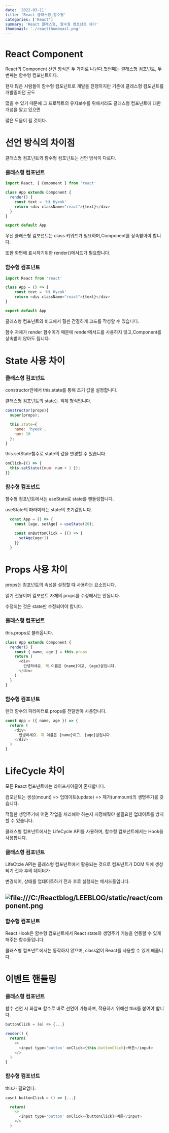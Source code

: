 ```yaml
---
date: '2022-03-11'
title: 'React 클래스형,함수형'
categories: ['React']
summary: 'React 클래스형, 함수형 컴포넌트 차이'
thumbnail: './reactthumbnail.png'
---
```


# React Component

React의 Component 선언 방식은 두 가지로 나뉜다.첫번째는 클래스형 컴포넌트, 두번째는 함수형 컴포넌트이다.

현재 많은 사람들이 함수형 컴포넌트로 개발을 진행하지만 기존에 클래스형 컴포넌트를 개발중이던 곳도

많을 수 있기 때문에 그 프로젝트의 유지보수를 위해서라도 클래스형 컴포넌트에 대한 개념을 알고 있으면

많은 도움이 될 것이다.

# 선언 방식의 차이점

클래스형 컴포넌트와 함수형 컴포넌트는 선언 방식이 다르다.

### 클래스형 컴포넌트

```javascript
import React, { Component } from 'react'

class App extends Component {
  render() {
    const text = 'Hi Hyeok'
    return <div className="react">{text}</div>
  }
}

export default App
```

우선 클래스형 컴포넌트는 class 키워드가 필요하며,Component를 상속받아야 합니다.

또한 화면에 표시하기위한 render()메서드가 필요합니다.

### 함수형 컴포넌트

```javascript
import React from 'react'

class App = () => {
    const text = 'Hi Hyeok'
    return <div className="react">{text}</div>
}

export default App
```

클래스형 컴포넌트와 비교해서 훨씬 간결하게 코드를 작성할 수 있습니다.

함수 자체가 render 함수이기 때문에 render메서드를 사용하지 않고,Component를 상속받지 않아도 됩니다.

# State 사용 차이

### 클래스형 컴포넌트

constructor안에서 this.state를 통해 초기 값을 설정합니다.

클래스형 컴포넌트의 state는 객체 형식입니다.

```javascript
constructor(props){
  super(props);

  this.state={
    name: 'hyeok',
    num: 10
  };
}
```

this.setState함수로 state의 값을 변경할 수 있습니다.

```javascript
onClick={() => {
  this.setState({num: num + 1 });
}}
```

### 함수형 컴포넌트

함수형 컴포넌트에서는 useState로 state를 핸들링합니다.

useState의 파라미터는 state의 초기값입니다.

```javascript
  const App = () => {
    const [age, setAge] = useState(20);

    const onButtonClick = {() => {
      setAge(age+1)
    }}
  }
```

# Props 사용 차이

props는 컴포넌트의 속성을 설정할 떄 사용하는 요소입니다.

읽기 전용이며 컴포넌트 자체의 props를 수정해서는 안됩니다.

수정되는 것은 state만 수정되어야 합니다.

### 클래스형 컴포넌트

this.props로 불러옵니다.

```javascript
class App extends Component {
  render() {
    const { name, age } = this.props
    return (
      <div>
        안녕하세요. 제 이름은 {name}이고, {age}살입니다.
      </div>
    )
  }
}
```

### 함수형 컴포넌트

렌더 함수의 파라미터로 props를 전달받아 사용합니다.

```javascript
const App = ({ name, age }) => {
  return (
    <div>
      안녕하세요. 제 이름은 {name}이고, {age}살입니다.
    </div>
  )
}
```

# LifeCycle 차이

모든 React 컴포넌트에는 라이프사이클이 존재합니다.

컴포넌트는 생성(mount) => 업데이트(update) => 제거(unmount)의 생명주기를 갖습니다.

적절한 생명주기에 어떤 작업을 처리해야 하는지 지정해줘야 불필요한 업데이트를 방지할 수 있습니다.

클래스형 컴포넌트에서는 LifeCycle API를 사용하며, 함수형 컴포넌트에서는 Hook을 사용합니다.

### 클래스형 컴포넌트

LifeCtcle API는 클래스형 컴포넌트에서 활용되는 것으로 컴포넌트가 DOM 위에 생성되기 전과 후의 데이터가

변경되어, 상태를 업데이트하기 전과 후로 실행되는 메서드들입니다.

## ![file:///C:/Reactblog/LEEBLOG/static/react/component.png](../static/react/component.png)

### 함수형 컴포넌트

React Hook은 함수형 컴포넌트에서 React state와 생명주기 기능을 연동할 수 있게 해주는 함수들입니다.

클래스형 컴포넌트에서는 동작하지 않으며, class없이 React를 사용할 수 있게 해줍니다.

# 이벤트 핸들링

### 클래스형 컴포넌트

함수 선언 시 화살표 함수로 바로 선언이 가능하며, 적용하기 위해선 this를 붙여야 합니다.

```javascript
buttonClick = (e) => {...}

render() {
  return(
    <>
      <input type='button' onClick={this.buttonClick}>버튼</input>
    </>
  )
}
```

### 함수형 컴포넌트

this가 필요없다.

```javascript
cosnt buttonClick = () => {...}

  return(
    <>
      <input type='button' onClick={buttonClick}>버튼</input>
    </>
  )
```
